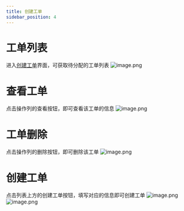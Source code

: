 ```yaml
---
title: 创建工单
sidebar_position: 4
---
```


# 工单列表

进入[创建工单](http://prod.iotn2n.com/#/CloudOt/createTicket)界面，可获取待分配的工单列表
![image.png](https://ww.iotn2n.com/attachment/attachment/images/2021/10/27/image_1635319917_V743blY1.png)

# 查看工单

点击操作列的查看按钮，即可查看该工单的信息
![image.png](https://ww.iotn2n.com/attachment/attachment/images/2021/11/01/image_1635761817_k8H7rD8D.png)

# 工单删除

点击操作列的删除按钮，即可删除该工单
![image.png](https://ww.iotn2n.com/attachment/attachment/images/2021/11/01/image_1635761761_lgSzSsjj.png)

# 创建工单
点击列表上方的创建工单按钮，填写对应的信息即可创建工单
![image.png](https://ww.iotn2n.com/attachment/attachment/images/2021/11/01/image_1635763801_hz1SQscJ.png)
![image.png](https://ww.iotn2n.com/attachment/attachment/images/2021/11/01/image_1635763778_V3m2Wqo6.png)